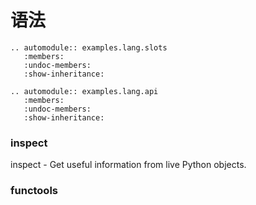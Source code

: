 # 语法

```eval_rst
.. automodule:: examples.lang.slots
   :members:
   :undoc-members:
   :show-inheritance:

.. automodule:: examples.lang.api
   :members:
   :undoc-members:
   :show-inheritance:
```

### inspect

inspect - Get useful information from live Python objects.

### functools
